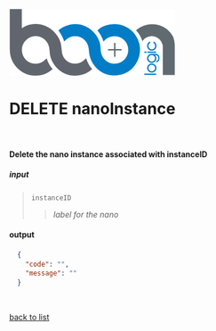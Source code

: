 ![Logo](../images/BoonLogic.png)
# **DELETE nanoInstance**
<br/>

#### Delete the nano instance associated with instanceID
##### input
>`instanceID`
>>*label for the nano*

#### output
```json
  {
    "code": "",
    "message": ""
  }
```   

<br/>

[back to list](../Guides/Guide_Boon_Nano.md)
